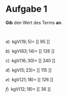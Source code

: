 <!--
version:  0.0.1

language: de

@style
main > *:not(:last-child) {
  margin-bottom: 3rem;
}

input {
    text-align: center;
}

.flex-container {
    display: flex;
    flex-wrap: wrap;
    align-items: stretch;
    gap: 20px;
}

.flex-child {
    flex: 1;
    min-width: 350px;
    margin-right: 20px;
}

@media (max-width: 400px) {
    .flex-child {
        flex: 100%;
        margin-right: 0;
    }
}
@end

formula: \carry   \textcolor{red}{\scriptsize #1}
formula: \digit   \rlap{\carry{#1}}\phantom{#2}#2
formula: \permil  \text{‰}

import: https://raw.githubusercontent.com/liaTemplates/algebrite/master/README.md
import: https://raw.githubusercontent.com/LiaTemplates/Tikz-Jax/main/README.md

script: https://cdn.jsdelivr.net/gh/LiaTemplates/Tikz-Jax@main/dist/index.js

@round
<script>
  let value = `@input`;
  if (value.startsWith("@")) {
    ""
  } else {
    value = JSON.parse(value);
    value = value[0]
    value = value.replace(/,/g, ".");
    value = parseFloat(value);
    value = Math.round(value * Math.pow(10,@1)) / Math.pow(10,@1);
    value == @0
  }
</script>
@end

tags: kgV, leicht

-->




# Aufgabe 1


**Gib** den Wert des Terms **an**.

<br>


<section class="flex-container">

<div class="flex-child">

$a)\;\; \text{kgV}(19;5) =$ [[ 95  ]]

</div>

<div class="flex-child">

$b)\;\; \text{kgV}(63;14) =$ [[ 126 ]]

</div>

<div class="flex-child">

$c)\;\; \text{kgV}(16;30) =$ [[ 240 ]]

</div>

<div class="flex-child">

$d)\;\; \text{kgV}(5;23) =$ [[ 115 ]]

</div>

<div class="flex-child">

$e)\;\; \text{kgV}(21;18) =$ [[ 126 ]]

</div>

<div class="flex-child">

$f)\;\; \text{kgV}(12;18) =$ [[  36 ]]

</div>

</section>